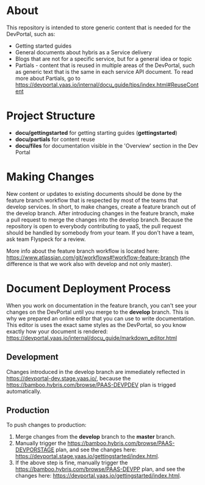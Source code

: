 # About

This repository is intended to store generic content that is needed for the DevPortal, such as:

* Getting started guides
* General documents about hybris as a Service delivery
* Blogs that are not for a specific service, but for a general idea or topic
* Partials - content that is reused in multiple areas of the DevPortal, such as generic text that is the same in each service API document. To read more about Partials, go to https://devportal.yaas.io/internal/docu_guide/tips/index.html#ReuseContent

# Project Structure

* **docu/gettingstarted** for getting starting guides (**gettingstarted**)
* **docu/partials** for content reuse
* **docu/files** for documentation visible in the 'Overview' section in the Dev Portal

# Making Changes

New content or updates to existing documents should be done by the feature branch workflow that is respected by most of the teams that develop services. In short, to make changes, create a feature branch out of the develop branch. After introducing changes in the feature branch, make a pull request to merge the changes into the develop branch. Because the repository is open to everybody contributing to yaaS, the pull request should be handled by somebody from your team. If you don't have a team, ask team Flyspeck for a review.

More info about the feature branch workflow is located here: https://www.atlassian.com/git/workflows#!workflow-feature-branch (the difference is that we work also with develop and not only master).

# Document Deployment Process

When you work on documentation in the feature branch, you can't see your changes on the DevPortal until you merge to the **develop** branch. This is why we prepared an online editor that you can use to write documentation. This editor is uses the exact same styles as the DevPortal, so you know exactly how your document is rendered: https://devportal.yaas.io/internal/docu_guide/markdown_editor.html

## Development

Changes introduced in the develop branch are immediately reflected in https://devportal-dev.stage.yaas.io/, because the https://bamboo.hybris.com/browse/PAAS-DEVPDEV plan is trigged automatically.

## Production

To push changes to production:

1. Merge changes from the **develop** branch to the **master** branch.
2. Manually trigger the https://bamboo.hybris.com/browse/PAAS-DEVPORSTAGE plan, and see the changes here: https://devportal.stage.yaas.io/gettingstarted/index.html.
3. If the above step is fine, manually trigger the  https://bamboo.hybris.com/browse/PAAS-DEVPP plan, and see the changes here: https://devportal.yaas.io/gettingstarted/index.html.
